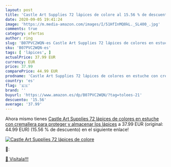 ```yaml
---
layout: post
title: 'Castle Art Supplies 72 lápices de colore al 15.56 % de descuento'
date: 2020-09-05 19:41:24
image: 'https://m.media-amazon.com/images/I/51HfInMQ0kL._SL400_.jpg'
comments: true
category: ofertas
author: ring
slug: 'B07PVC2WQN-es Castle Art Supplies 72 lápices de colores en estuche con...'
sku: 'B07PVC2WQN-es'
tags: [ 'lápices', ]
actualPrice: 37.99 EUR
currency: EUR
price: 37.99
comparePrice: 44.99 EUR
prodname: 'Castle Art Supplies 72 lápices de colores en estuche con cremallera para proteger y almacenar los lápices'
country: 'es'
flag: '🇪🇸'
brand: ''
buyurl: 'https://www.amazon.es/dp/B07PVC2WQN/?tag=tolees-21'
descuento: '15.56'
average: '37.99'
---
```


Ahora mismo tienes [Castle Art Supplies 72 lápices de colores en estuche con cremallera para proteger y almacenar los lápices](https://www.amazon.es/dp/B07PVC2WQN/?tag=tolees-21) a 37.99 EUR (original: 44.99 EUR) (15.56 %  de descuento) en el siguiente enlace!

[![Castle Art Supplies 72 lápices de colore](https://m.media-amazon.com/images/I/51HfInMQ0kL._SL400_.jpg)](https://www.amazon.es/dp/B07PVC2WQN/?tag=tolees-21)

🔎:


[🛒 Visítala!!!](https://www.amazon.es/dp/B07PVC2WQN/?tag=tolees-21)
